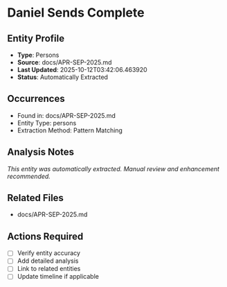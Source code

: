 # Daniel Sends Complete

## Entity Profile
- **Type**: Persons
- **Source**: docs/APR-SEP-2025.md
- **Last Updated**: 2025-10-12T03:42:06.463920
- **Status**: Automatically Extracted

## Occurrences
- Found in: docs/APR-SEP-2025.md
- Entity Type: persons
- Extraction Method: Pattern Matching

## Analysis Notes
*This entity was automatically extracted. Manual review and enhancement recommended.*

## Related Files
- docs/APR-SEP-2025.md

## Actions Required
- [ ] Verify entity accuracy
- [ ] Add detailed analysis
- [ ] Link to related entities
- [ ] Update timeline if applicable
